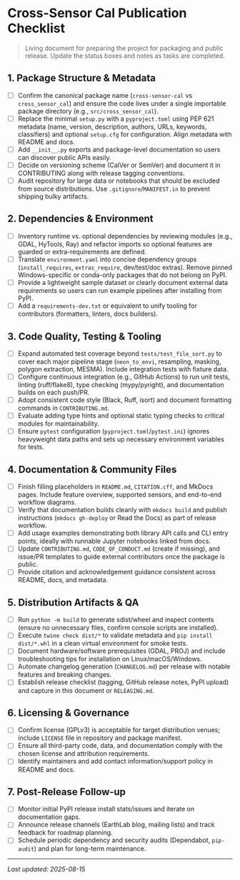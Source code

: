# Cross-Sensor Cal Publication Checklist

> Living document for preparing the project for packaging and public release. Update
> the status boxes and notes as tasks are completed.

## 1. Package Structure & Metadata
- [ ] Confirm the canonical package name (`cross-sensor-cal` vs `cross_sensor_cal`) and ensure the code lives under a single importable package directory (e.g., `src/cross_sensor_cal`).
- [ ] Replace the minimal `setup.py` with a `pyproject.toml` using PEP 621 metadata (name, version, description, authors, URLs, keywords, classifiers) and optional `setup.cfg` for configuration. Align metadata with README and docs.
- [ ] Add `__init__.py` exports and package-level documentation so users can discover public APIs easily.
- [ ] Decide on versioning scheme (CalVer or SemVer) and document it in CONTRIBUTING along with release tagging conventions.
- [ ] Audit repository for large data or notebooks that should be excluded from source distributions. Use `.gitignore`/`MANIFEST.in` to prevent shipping bulky artifacts.

## 2. Dependencies & Environment
- [ ] Inventory runtime vs. optional dependencies by reviewing modules (e.g., GDAL, HyTools, Ray) and refactor imports so optional features are guarded or extra-requirements are defined.
- [ ] Translate `environment.yaml` into concise dependency groups (`install_requires`, `extras_require`, dev/test/doc extras). Remove pinned Windows-specific or conda-only packages that do not belong on PyPI.
- [ ] Provide a lightweight sample dataset or clearly document external data requirements so users can run example pipelines after installing from PyPI.
- [ ] Add a `requirements-dev.txt` or equivalent to unify tooling for contributors (formatters, linters, docs builders).

## 3. Code Quality, Testing & Tooling
- [ ] Expand automated test coverage beyond `tests/test_file_sort.py` to cover each major pipeline stage (`neon_to_envi`, resampling, masking, polygon extraction, MESMA). Include integration tests with fixture data.
- [ ] Configure continuous integration (e.g., GitHub Actions) to run unit tests, linting (ruff/flake8), type checking (mypy/pyright), and documentation builds on each push/PR.
- [ ] Adopt consistent code style (Black, Ruff, isort) and document formatting commands in `CONTRIBUTING.md`.
- [ ] Evaluate adding type hints and optional static typing checks to critical modules for maintainability.
- [ ] Ensure `pytest` configuration (`pyproject.toml`/`pytest.ini`) ignores heavyweight data paths and sets up necessary environment variables for tests.

## 4. Documentation & Community Files
- [ ] Finish filling placeholders in `README.md`, `CITATION.cff`, and MkDocs pages. Include feature overview, supported sensors, and end-to-end workflow diagrams.
- [ ] Verify that documentation builds cleanly with `mkdocs build` and publish instructions (`mkdocs gh-deploy` or Read the Docs) as part of release workflow.
- [ ] Add usage examples demonstrating both library API calls and CLI entry points, ideally with runnable Jupyter notebooks linked from docs.
- [ ] Update `CONTRIBUTING.md`, `CODE_OF_CONDUCT.md` (create if missing), and issue/PR templates to guide external contributors once the package is public.
- [ ] Provide citation and acknowledgement guidance consistent across README, docs, and metadata.

## 5. Distribution Artifacts & QA
- [ ] Run `python -m build` to generate sdist/wheel and inspect contents (ensure no unnecessary files, confirm console scripts are installed).
- [ ] Execute `twine check dist/*` to validate metadata and `pip install dist/*.whl` in a clean virtual environment for smoke tests.
- [ ] Document hardware/software prerequisites (GDAL, PROJ) and include troubleshooting tips for installation on Linux/macOS/Windows.
- [ ] Automate changelog generation (`CHANGELOG.md`) per release with notable features and breaking changes.
- [ ] Establish release checklist (tagging, GitHub release notes, PyPI upload) and capture in this document or `RELEASING.md`.

## 6. Licensing & Governance
- [ ] Confirm license (GPLv3) is acceptable for target distribution venues; include `LICENSE` file in repository and package manifest.
- [ ] Ensure all third-party code, data, and documentation comply with the chosen license and attribution requirements.
- [ ] Identify maintainers and add contact information/support policy in README and docs.

## 7. Post-Release Follow-up
- [ ] Monitor initial PyPI release install stats/issues and iterate on documentation gaps.
- [ ] Announce release channels (EarthLab blog, mailing lists) and track feedback for roadmap planning.
- [ ] Schedule periodic dependency and security audits (Dependabot, `pip-audit`) and plan for long-term maintenance.

---
_Last updated: 2025-08-15_
